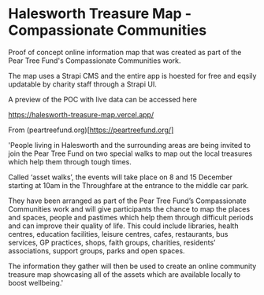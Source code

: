 # Halesworth Treasure Map - Compassionate Communities

Proof of concept online information map that was created as part of the Pear Tree Fund's Compassionate Communities work. 

The map uses a Strapi CMS and the entire app is hoested for free and eqsily updatable by charity staff through a Strapi UI.

A preview of the POC with live data can be accessed here

https://halesworth-treasure-map.vercel.app/


From (peartreefund.org)[https://peartreefund.org/]

'People living in Halesworth and the surrounding areas are being invited to join the Pear Tree Fund on two special walks to map out the local treasures which help them through tough times.

Called ‘asset walks’, the events will take place on 8 and 15 December starting at 10am in the Throughfare at the entrance to the middle car park.

They have been arranged as part of the Pear Tree Fund’s Compassionate Communities work and will give participants the chance to map the places and spaces, people and pastimes which help them through difficult periods and can improve their quality of life. This could include libraries, health centres, education facilities, leisure centres, cafes, restaurants, bus services, GP practices, shops, faith groups, charities, residents’ associations, support groups, parks and open spaces.

The information they gather will then be used to create an online community treasure map showcasing all of the assets which are available locally to boost wellbeing.'

